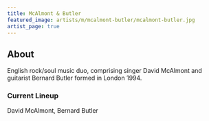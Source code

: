 ```yaml
---
title: McAlmont & Butler
featured_image: artists/m/mcalmont-butler/mcalmont-butler.jpg
artist_page: true
---
```

## About

English rock/soul music duo, comprising singer David McAlmont and guitarist Bernard Butler formed in London 1994.

### Current Lineup

David McAlmont, Bernard Butler

